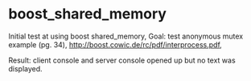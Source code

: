 # boost_shared_memory
Initial test at using boost shared_memory,
Goal: test anonymous mutex example (pg. 34),
http://boost.cowic.de/rc/pdf/interprocess.pdf,

Result: client console and server console opened up but no text was displayed.
